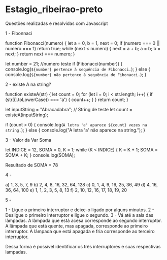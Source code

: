 # Estagio_ribeirao-preto

Questões realizadas e resolvidas com Javascript

1 - Fibonnaci 

function Fibonacci(numero) {
    let a = 0, b = 1, next = 0;
    if (numero === 0 || numero === 1) return true;
    while (next < numero) {
        next = a + b;
        a = b;
        b = next;
    }
    return next === numero;
}

let number = 21; //numero teste
if (Fibonacci(number)) {
    console.log(`${number} pertence à sequência de Fibonacci.`);
} else {
    console.log(`${number} não pertence à sequência de Fibonacci.`);
}

2 - existe A na string?

function existeA(str) {
    let count = 0;
    for (let i = 0; i < str.length; i++) {
        if (str[i].toLowerCase() === 'a') {
            count++;
        }
    }
    return count;
}

let inputString = "Abracadabra"; // String de teste
let count = existeA(inputString);

if (count > 0) {
    console.log(`A letra 'a' aparece ${count} vezes na string.`);
} else {
    console.log("A letra 'a' não aparece na string.");
}


3 - Valor da Var Soma

let INDICE = 12, SOMA = 0, K = 1;
while (K < INDICE) {
    K = K + 1;
    SOMA = SOMA + K;
}
console.log(SOMA); 

Resultado de SOMA = 78

4 - 

a) 1, 3, 5, 7, 9
b) 2, 4, 8, 16, 32, 64, 128
c) 0, 1, 4, 9, 16, 25, 36, 49
d) 4, 16, 36, 64, 100
e) 1, 1, 2, 3, 5, 8, 13 
f) 2, 10, 12, 16, 17, 18, 19, 20

5 - 

1 - Ligue o primeiro interruptor e deixe-o ligado por alguns minutos.
2 - Desligue o primeiro interruptor e ligue o segundo.
3 - Vá até a sala das lâmpadas.
A lâmpada que está acesa corresponde ao segundo interruptor.
A lâmpada que está quente, mas apagada, corresponde ao primeiro interruptor.
A lâmpada que está apagada e fria corresponde ao terceiro interruptor.

Dessa forma é possível identificar os três interruptores e suas respectivas lampadas.

